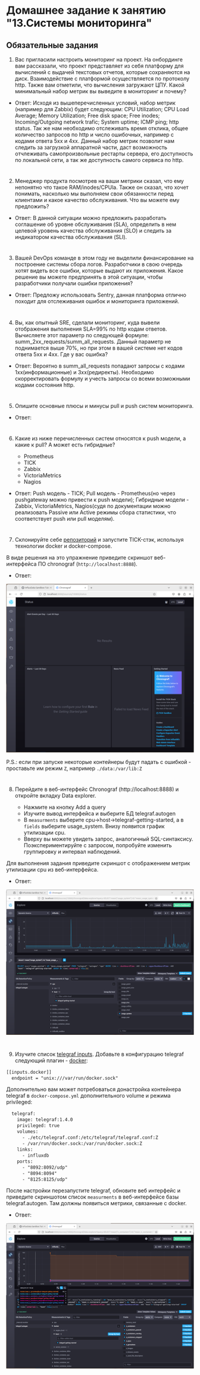 # Домашнее задание к занятию "13.Системы мониторинга"

## Обязательные задания

1. Вас пригласили настроить мониторинг на проект. На онбординге вам рассказали, что проект представляет из себя 
платформу для вычислений с выдачей текстовых отчетов, которые сохраняются на диск. Взаимодействие с платформой 
осуществляется по протоколу http. Также вам отметили, что вычисления загружают ЦПУ. Какой минимальный набор метрик вы
выведите в мониторинг и почему?

- Ответ:
    Исходя из вышеперечисленных условий, набор метрик (например для Zabbix) будет следующим: CPU Utilization; CPU Load Average; Memory Utilization; Free disk space; Free inodes; Incoming/Outgoing network trafic; System uptime; ICMP ping; http status. Так же нам необходимо отслеживать время отклика, общее количество запросов по http и число ошибочных, например с кодами ответа 5хх и 4хх. Данный набор метрик позволит нам следить за загрузкой аппаратной части, даст возможность отчлеживать самопроизвольные рестарты сервера, его доступность по локальной сети, а так же доступность самого сервиса по http.

#
2. Менеджер продукта посмотрев на ваши метрики сказал, что ему непонятно что такое RAM/inodes/CPUla. Также он сказал, 
что хочет понимать, насколько мы выполняем свои обязанности перед клиентами и какое качество обслуживания. Что вы 
можете ему предложить?

- Ответ:
    В данной ситуации можно предложить разработать соглашение об уровне обслуживания (SLA), определить в нем целевой уровень качества обслуживания (SLO) и следить за индикатором качества обслуживания (SLI).

#
3. Вашей DevOps команде в этом году не выделили финансирование на построение системы сбора логов. Разработчики в свою 
очередь хотят видеть все ошибки, которые выдают их приложения. Какое решение вы можете предпринять в этой ситуации, 
чтобы разработчики получали ошибки приложения?

- Ответ:
    Предложу использовать Sentry, данная платформа отлично походит для отслеживания ошибок и мониторинга приложений.

#
4. Вы, как опытный SRE, сделали мониторинг, куда вывели отображения выполнения SLA=99% по http кодам ответов. 
Вычисляете этот параметр по следующей формуле: summ_2xx_requests/summ_all_requests. Данный параметр не поднимается выше 
70%, но при этом в вашей системе нет кодов ответа 5xx и 4xx. Где у вас ошибка?

- Ответ:
    Вероятно в summ_all_requests попадают запросы с кодами 1хх(информационные) и 3хх(редиректы). Необходимо скорректировать формулу и учесть запросы со всеми возможными кодами состояния http.

#
5. Опишите основные плюсы и минусы pull и push систем мониторинга.

- Ответ:

  
    
#
6. Какие из ниже перечисленных систем относятся к push модели, а какие к pull? А может есть гибридные?

    - Prometheus 
    - TICK
    - Zabbix
    - VictoriaMetrics
    - Nagios

- Ответ:
  Push модель - TICK;
  Pull модель - Prometheus(но через pushgateway можно привести к push модели);
  Гибридные модели - Zabbix, VictoriaMetrics, Nagios(судя по документации можно реализовать Passive или Active режимы сбора статистики, что соответствует push или pull моделям).

#
7. Склонируйте себе [репозиторий](https://github.com/influxdata/sandbox/tree/master) и запустите TICK-стэк, 
используя технологии docker и docker-compose.

В виде решения на это упражнение приведите скриншот веб-интерфейса ПО chronograf (`http://localhost:8888`).

- Ответ:

![1](https://github.com/AlekseyStroitelev/Homework/blob/main/Monitoring/10-monitoring-02-systems/screenshots/monitoring1.png)

P.S.: если при запуске некоторые контейнеры будут падать с ошибкой - проставьте им режим `Z`, например
`./data:/var/lib:Z`
#
8. Перейдите в веб-интерфейс Chronograf (http://localhost:8888) и откройте вкладку Data explorer.
        
    - Нажмите на кнопку Add a query
    - Изучите вывод интерфейса и выберите БД telegraf.autogen
    - В `measurments` выберите cpu->host->telegraf-getting-started, а в `fields` выберите usage_system. Внизу появится график утилизации cpu.
    - Вверху вы можете увидеть запрос, аналогичный SQL-синтаксису. Поэкспериментируйте с запросом, попробуйте изменить группировку и интервал наблюдений.

Для выполнения задания приведите скриншот с отображением метрик утилизации cpu из веб-интерфейса.

- Ответ:

![2](https://github.com/AlekseyStroitelev/Homework/blob/main/Monitoring/10-monitoring-02-systems/screenshots/monitoring2.png)

#
9. Изучите список [telegraf inputs](https://github.com/influxdata/telegraf/tree/master/plugins/inputs). 
Добавьте в конфигурацию telegraf следующий плагин - [docker](https://github.com/influxdata/telegraf/tree/master/plugins/inputs/docker):
```
[[inputs.docker]]
  endpoint = "unix:///var/run/docker.sock"
```

Дополнительно вам может потребоваться донастройка контейнера telegraf в `docker-compose.yml` дополнительного volume и 
режима privileged:
```
  telegraf:
    image: telegraf:1.4.0
    privileged: true
    volumes:
      - ./etc/telegraf.conf:/etc/telegraf/telegraf.conf:Z
      - /var/run/docker.sock:/var/run/docker.sock:Z
    links:
      - influxdb
    ports:
      - "8092:8092/udp"
      - "8094:8094"
      - "8125:8125/udp"
```

После настройки перезапустите telegraf, обновите веб интерфейс и приведите скриншотом список `measurments` в 
веб-интерфейсе базы telegraf.autogen. Там должны появиться метрики, связанные с docker.

- Ответ:

![3](https://github.com/AlekseyStroitelev/Homework/blob/main/Monitoring/10-monitoring-02-systems/screenshots/monitoring3.png)

